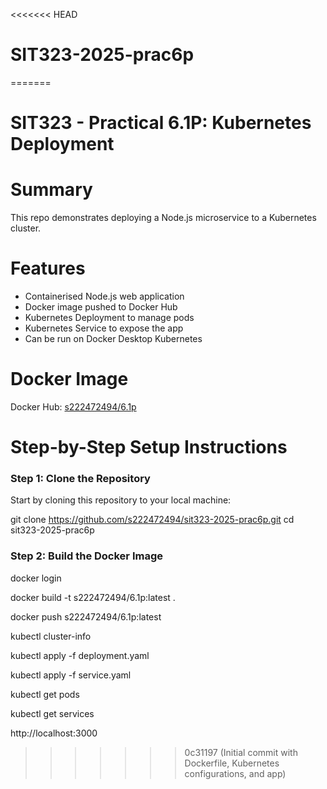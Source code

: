 <<<<<<< HEAD
# SIT323-2025-prac6p
=======
# SIT323 - Practical 6.1P: Kubernetes Deployment

# Summary
This repo demonstrates deploying a Node.js microservice to a Kubernetes cluster.

# Features

- Containerised Node.js web application  
- Docker image pushed to Docker Hub  
- Kubernetes Deployment to manage pods  
- Kubernetes Service to expose the app  
- Can be run on Docker Desktop Kubernetes 

# Docker Image
Docker Hub: [s222472494/6.1p](https://hub.docker.com/r/s222472494/6.1p)
 
# Step-by-Step Setup Instructions

### Step 1: Clone the Repository

Start by cloning this repository to your local machine:

git clone https://github.com/s222472494/sit323-2025-prac6p.git
cd sit323-2025-prac6p


### Step 2: Build the Docker Image

docker login

docker build -t s222472494/6.1p:latest .

docker push s222472494/6.1p:latest

kubectl cluster-info

kubectl apply -f deployment.yaml

kubectl apply -f service.yaml

kubectl get pods

kubectl get services

http://localhost:3000




>>>>>>> 0c31197 (Initial commit with Dockerfile, Kubernetes configurations, and app)
